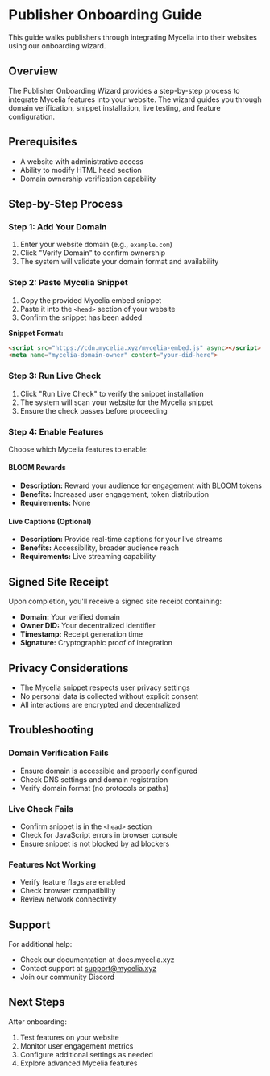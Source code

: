 # Publisher Onboarding Guide

This guide walks publishers through integrating Mycelia into their websites using our onboarding wizard.

## Overview

The Publisher Onboarding Wizard provides a step-by-step process to integrate Mycelia features into your website. The wizard guides you through domain verification, snippet installation, live testing, and feature configuration.

## Prerequisites

- A website with administrative access
- Ability to modify HTML head section
- Domain ownership verification capability

## Step-by-Step Process

### Step 1: Add Your Domain

1. Enter your website domain (e.g., `example.com`)
2. Click "Verify Domain" to confirm ownership
3. The system will validate your domain format and availability

### Step 2: Paste Mycelia Snippet

1. Copy the provided Mycelia embed snippet
2. Paste it into the `<head>` section of your website
3. Confirm the snippet has been added

**Snippet Format:**
```html
<script src="https://cdn.mycelia.xyz/mycelia-embed.js" async></script>
<meta name="mycelia-domain-owner" content="your-did-here">
```

### Step 3: Run Live Check

1. Click "Run Live Check" to verify the snippet installation
2. The system will scan your website for the Mycelia snippet
3. Ensure the check passes before proceeding

### Step 4: Enable Features

Choose which Mycelia features to enable:

#### BLOOM Rewards
- **Description:** Reward your audience for engagement with BLOOM tokens
- **Benefits:** Increased user engagement, token distribution
- **Requirements:** None

#### Live Captions (Optional)
- **Description:** Provide real-time captions for your live streams
- **Benefits:** Accessibility, broader audience reach
- **Requirements:** Live streaming capability

## Signed Site Receipt

Upon completion, you'll receive a signed site receipt containing:

- **Domain:** Your verified domain
- **Owner DID:** Your decentralized identifier
- **Timestamp:** Receipt generation time
- **Signature:** Cryptographic proof of integration

## Privacy Considerations

- The Mycelia snippet respects user privacy settings
- No personal data is collected without explicit consent
- All interactions are encrypted and decentralized

## Troubleshooting

### Domain Verification Fails
- Ensure domain is accessible and properly configured
- Check DNS settings and domain registration
- Verify domain format (no protocols or paths)

### Live Check Fails
- Confirm snippet is in the `<head>` section
- Check for JavaScript errors in browser console
- Ensure snippet is not blocked by ad blockers

### Features Not Working
- Verify feature flags are enabled
- Check browser compatibility
- Review network connectivity

## Support

For additional help:
- Check our documentation at docs.mycelia.xyz
- Contact support at support@mycelia.xyz
- Join our community Discord

## Next Steps

After onboarding:
1. Test features on your website
2. Monitor user engagement metrics
3. Configure additional settings as needed
4. Explore advanced Mycelia features
